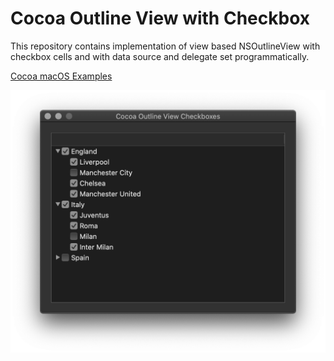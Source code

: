 # Cocoa Outline View with Checkbox

This repository contains implementation of view based NSOutlineView with checkbox cells and with data source and delegate set programmatically.

[Cocoa macOS Examples](https://github.com/NikolaGrujic91/Cocoa-macOS-Examples)

![image missing](App.png "Application UI")
